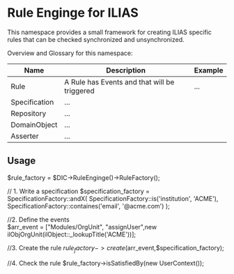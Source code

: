 # Rule Enginge for ILIAS
This namespace provides a small framework for creating ILIAS specific rules that can be checked synchronized and unsynchronized.

Overview and Glossary for this namespace:


| Name | Description | Example |
|------|-------------|---------|
| Rule | A Rule has Events and that will be triggered | ...
| Specification | ... | 
| Repository |... | 
| DomainObject | ... | 
| Asserter | ... | 

Usage
-----
$rule_factory = $DIC->RuleEnginge()->RuleFactory();

// 1. Write a specification
$specification_factory = SpecificationFactory::andX(
						SpecificationFactory::is('institution', 'ACME'),
						SpecificationFactory::containes('email', '@acme.com')
                       );
                       
                       
//2. Define the events                       
$arr_event = ["Modules/OrgUnit", "assignUser",new ilObjOrgUnit(ilObject::_lookupTitle('ACME'))];

//3. Create the rule
$rule_factory->create($arr_event,$specification_factory);

//4. Check the rule
$rule_factory->isSatisfiedBy(new UserContext());
 
